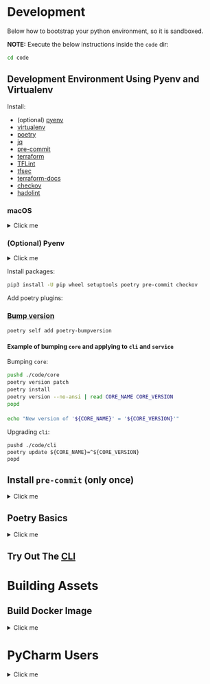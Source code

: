 # Development

Below how to bootstrap your python environment, so it is sandboxed.

**NOTE:** Execute the below instructions inside the ``code`` dir:

```bash
cd code
```

## Development Environment Using Pyenv and Virtualenv

Install:

* (optional) [pyenv](https://github.com/pyenv/pyenv)
* [virtualenv](https://virtualenv.pypa.io/en/latest/)
* [poetry](https://python-poetry.org/)
* [jq](https://stedolan.github.io/jq/)
* [pre-commit](https://pre-commit.com/)
* [terraform](https://www.terraform.io/)
* [TFLint](https://github.com/terraform-linters/tflint)
* [tfsec](https://github.com/aquasecurity/tfsec)
* [terraform-docs](https://github.com/terraform-docs/terraform-docs)
* [checkov](https://www.checkov.io/)
* [hadolint](https://github.com/hadolint/hadolint)

### macOS

<details>
<summary>Click me</summary>

You need `Xcode`:

```bash
xcode-select --install
```

And add ``/usr/local/bin`` to your ``PATH`` env var (add to your ``.bashrc`` or ``.zshrc``):

```bash
export PATH=${PATH}:/usr/local/bin
```

</details>

### (Optional) Pyenv

<details>
<summary>Click me</summary>

For macOS follow [https://gist.github.com/eliangcs/43a51f5c95dd9b848ddc](https://gist.github.com/eliangcs/43a51f5c95dd9b848ddc).
You might also need [https://github.com/jiansoung/issues-list/issues/13#issuecomment-478575934](https://github.com/jiansoung/issues-list/issues/13#issuecomment-478575934).

Set python 3.10 as default:

```basn
pyenv install 3.10.6
```

Set pyenv defaults:
```bash
pyenv global 3.10.6
pyenv local 3.10.6
```

</details>

Install packages:

```bash
pip3 install -U pip wheel setuptools poetry pre-commit checkov
```

Add poetry plugins:

### [Bump version](https://github.com/monim67/poetry-bumpversion)


```bash
poetry self add poetry-bumpversion
```

#### Example of bumping ``core`` and applying to ``cli`` and ``service``

Bumping ``core``:

```bash
pushd ./code/core
poetry version patch
poetry install
poetry version --no-ansi | read CORE_NAME CORE_VERSION
popd

echo "New version of '${CORE_NAME}' = '${CORE_VERSION}'"
```

Upgrading ``cli``:

```
pushd ./code/cli
poetry update ${CORE_NAME}=^${CORE_VERSION}
popd
```

## Install ``pre-commit`` (only once)

<details>
<summary>Click me</summary>

```bash
pre-commit install
```

### ``pre-commit`` Basics

Check all files:

```bash
pre-commit run --all-files
```

Only check ``code``:

```bash
git ls-files -- code | xargs pre-commit run --files
```

Only check ``terraform``:

```bash
git ls-files -- terraform | xargs pre-commit run --files
```

</details>

## Poetry Basics

<details>
<summary>Click me</summary>

In each of the folders in ``code``:

Install dependencies:

```bash
poetry install
```

Run tests:

```bash
poetry run pytest
```

Run linter:

```bash
poetry run pylint src tests
```

Run formatter:

```bash
poetry run black src tests
```

Build wheel file:

```bash
poetry build
```

</details>

## Try Out The [CLI](./code/cli/CLI.md)

# Building Assets

## Build Docker Image

<details>
<summary>Click me</summary>

Create main ``dist`` folder:

```bash
mkdir -p ./code/dist

unset PKGS
PKGS=("core" "cli" "service")
for P in ${PKGS[@]}; do
  echo "Creating wheel for <${P}>"
  pushd ./code/${P}
  poetry build
  cp ./dist/*.whl ../dist/
  popd
done
```

Build:

```bash
unset TAG_PY_PKG_LST
TAG_PY_PKG_LST=("yaas-scheduler yaas_scheduler_service" "yaas-scaler yaas_scaler_service")

for TAG_PY_PKG in ${TAG_PY_PKG_LST[@]}; do
  TAG=${TAG_PY_PKG%% *}
  PY_PKG=${TAG_PY_PKG##* }
  echo "Building <${TAG}> using <${PY_PKG}>"
  docker build \
    --build-arg DIST_DIR="./code/dist" \
    --build-arg PY_PACKAGE="${PY_PKG}" \
    --tag ${TAG} \
    --file ./docker/Dockerfile \
    .
done
```

### Test Docker Image Locally

If you follow standard terraform code:

```bash
PROJECT_ID=$(gcloud config get-value core/project)
PROJECT_NUMBER=$(gcloud projects describe ${PROJECT_ID} --format="value(projectNumber)")

export CONFIG_BUCKET_NAME="yaas-app-${PROJECT_NUMBER}"
export CONFIG_OBJECT_PATH="yaas/config.json"
```

Or set it manually:

```bash
export CONFIG_BUCKET_NAME="BUCKET_NAME"
export CONFIG_OBJECT_PATH="path/to/config.json"
```

Check:

```bash
echo "Main project: ${PROJECT_ID}=${PROJECT_NUMBER}"
echo "Config: gs://${CONFIG_BUCKET_NAME}/${CONFIG_OBJECT_PATH}"
```

Pick a service:

```bash
WHICH_SERVICE="yaas-scaler"
WHICH_SERVICE="yaas-scheduler"
```

Run locally:

```bash
PORT=8080

docker run \
  --publish 127.0.0.1:${PORT}:${PORT} \
  --volume "${HOME}/.config/gcloud/application_default_credentials.json":/gcp/creds.json:ro \
  --env GOOGLE_CLOUD_PROJECT=${PROJECT_ID} \
  --env GOOGLE_APPLICATION_CREDENTIALS=/gcp/creds.json \
  --env PORT=${PORT} \
  --env CONFIG_BUCKET_NAME=${CONFIG_BUCKET_NAME} \
  --env CONFIG_OBJECT_PATH=${CONFIG_OBJECT_PATH} \
  -it ${WHICH_SERVICE}
```

Test the image access to config file:

```bash
curl http://localhost:8080/config
```

Try updating the cache (``yaas-scheduler`` only):

```bash
PERIOD_DAYS="3"
PERIOD_MINUTES=$(expr ${PERIOD_DAYS} \* 24 \* 60)
DATA="{\"type\": \"UPDATE_CALENDAR_CACHE\", \"range\": {\"period_minutes\":${PERIOD_MINUTES}, \"now_diff_minutes\":10}}"
DATA_BASE64=$(echo ${DATA} | base64)

curl \
    -d "{\"data\":\"${DATA_BASE64}\"}" \
    -H "Content-Type: application/json" \
    -X POST \
    http://localhost:8080/command
```

Try scaling (``yaas-scaler`` only):

```bash
REGION="europe-west3"
PROJECT=$(gcloud config get project)
RESOURCE="projects/${PROJECT}/locations/${REGION}/services/hello"
COMMAND="min_instances 11"
TIMESTAMP=$(date -u +%s)
DATA="{\"collection\": [{\"topic\": \"standard\", \"resource\": \"${RESOURCE}\", \"command\": \"${COMMAND}\", \"timestamp_utc\": ${TIMESTAMP}, \"original_json_event\": null}]}"
DATA_BASE64=$(echo ${DATA} | base64)

curl \
    -d "{\"data\":\"${DATA_BASE64}\"}" \
    -H "Content-Type: application/json" \
    -X POST \
    http://localhost:8080/enact-standard-requests
```

</details>

# PyCharm Users

<details>
<summary>Click me</summary>

Setup your [Poetry](https://www.jetbrains.com/help/pycharm/poetry.html) environment.

You need to add ``--no-cov`` to your `Run/Debug` settings.
Below are the instructions on how to do it.
Tested with `PyCharm 2022.2.1 (Professional Edition)` for macOS.

### Menu `Run` click on `Edit Configurations...`:

![menu](./doc/pycharm/0_pycharm_run_menu.png)

### Click `Edit configuration templates...`

![template](./doc/pycharm/1_pycharm_edit_template.png)

### Select `Python tests/Autodetect`

Add `--no-cov` to `Additional Arguments` field:

![autodetect](./doc/pycharm/2_pycharm_autodetect_template.png)

### Select `Python tests/pytest`

Add `--no-cov` to `Additional Arguments` field:

![pytest](./doc/pycharm/3_pycharm_pytest_template.png)

</details>

